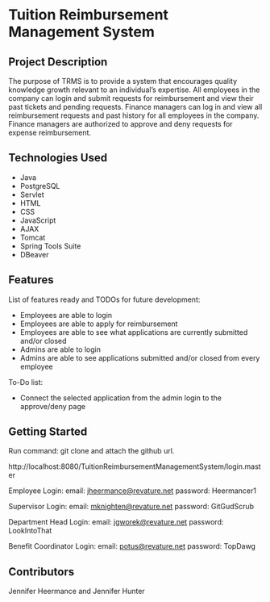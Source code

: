 <h1>Tuition Reimbursement Management System</h1>

<h2>Project Description</h2>
<p>The purpose of TRMS is to provide a system that encourages quality knowledge growth relevant to an individual’s expertise. All employees in the company can login      and submit requests for reimbursement and view their past tickets and pending requests. Finance managers can log in and view all reimbursement requests and past  history for all employees in the company. Finance managers are authorized to approve and deny requests for expense reimbursement.</p>

<h2>Technologies Used</h2>
<ul>
  <li>Java</li>
  <li>PostgreSQL</li>
  <li>Servlet</li>
  <li>HTML</li>
  <li>CSS</li>
  <li>JavaScript</li>
  <li>AJAX</li>
  <li>Tomcat</li>
  <li>Spring Tools Suite</li>
  <li>DBeaver</li>
</ul>

<h2>Features</h2>
<p>List of features ready and TODOs for future development:</p>
<ul>
  <li>Employees are able to login</li>
  <li>Employees are able to apply for reimbursement</li>
  <li>Employees are able to see what applications are currently submitted and/or closed</li>
  <li>Admins are able to login</li>
  <li>Admins are able to see applications submitted and/or closed from every employee</li>
</ul>

<p>To-Do list:</p>
<ul>
  <li>Connect the selected application from the admin login to the approve/deny page</li>
</ul>

<h2>Getting Started</h2>
<p>Run command: git clone and attach the github url.
  
http://localhost:8080/TuitionReimbursementManagementSystem/login.master

Employee Login: email: jheermance@revature.net password: Heermancer1

Supervisor Login: email: mknighten@revature.net password: GitGudScrub

Department Head Login: email: jgworek@revature.net password: LookIntoThat

Benefit Coordinator Login: email: potus@revature.net password: TopDawg</p>

<h2>Contributors</h2>
<p>Jennifer Heermance and Jennifer Hunter</p>
